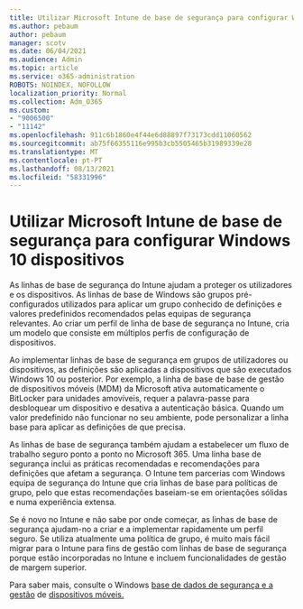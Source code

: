 ```yaml
---
title: Utilizar Microsoft Intune de base de segurança para configurar Windows 10 dispositivos
ms.author: pebaum
author: pebaum
manager: scotv
ms.date: 06/04/2021
ms.audience: Admin
ms.topic: article
ms.service: o365-administration
ROBOTS: NOINDEX, NOFOLLOW
localization_priority: Normal
ms.collection: Adm_O365
ms.custom:
- "9006500"
- "11142"
ms.openlocfilehash: 911c6b1860e4f44e6d88897f73173cdd11060562
ms.sourcegitcommit: ab75f66355116e995b3cb5505465b31989339e28
ms.translationtype: MT
ms.contentlocale: pt-PT
ms.lasthandoff: 08/13/2021
ms.locfileid: "58331996"
---
```

# <a name="use-microsoft-intune-security-baselines-to-configure-windows-10-devices"></a>Utilizar Microsoft Intune de base de segurança para configurar Windows 10 dispositivos

As linhas de base de segurança do Intune ajudam a proteger os utilizadores e os dispositivos. As linhas de base de Windows são grupos pré-configurados utilizados para aplicar um grupo conhecido de definições e valores predefinidos recomendados pelas equipas de segurança relevantes. Ao criar um perfil de linha de base de segurança no Intune, cria um modelo que consiste em múltiplos perfis de configuração de dispositivos.

Ao implementar linhas de base de segurança em grupos de utilizadores ou dispositivos, as definições são aplicadas a dispositivos que são executados Windows 10 ou posterior. Por exemplo, a linha de base de base de gestão de dispositivos móveis (MDM) da Microsoft ativa automaticamente o BitLocker para unidades amovíveis, requer a palavra-passe para desbloquear um dispositivo e desativa a autenticação básica. Quando um valor predefinido não funcionar no seu ambiente, pode personalizar a linha base para aplicar as definições de que precisa.

As linhas de base de segurança também ajudam a estabelecer um fluxo de trabalho seguro ponto a ponto no Microsoft 365. Uma linha base de segurança inclui as práticas recomendadas e recomendações para definições que afetam a segurança. O Intune tem parcerias com Windows equipa de segurança do Intune que cria linhas de base para políticas de grupo, pelo que estas recomendações baseiam-se em orientações sólidas e numa experiência extensa.

Se é novo no Intune e não sabe por onde começar, as linhas de base de segurança ajudam-no a criar e a implementar rapidamente um perfil seguro. Se utiliza atualmente uma política de grupo, é muito mais fácil migrar para o Intune para fins de gestão com linhas de base de segurança porque estão incorporadas no Intune e incluem funcionalidades de gestão de margem superior.

Para saber mais, consulte o Windows [base de dados de segurança e a gestão](https://docs.microsoft.com/windows/security/threat-protection/windows-security-baselines) de [dispositivos móveis.](https://docs.microsoft.com/windows/client-management/mdm/)

